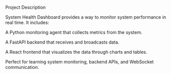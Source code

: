 Project Description

System Health Dashboard provides a way to monitor system performance in real time.
It includes:

A Python monitoring agent that collects metrics from the system.

A FastAPI backend that receives and broadcasts data.

A React frontend that visualizes the data through charts and tables.

Perfect for learning system monitoring, backend APIs, and WebSocket communication.
